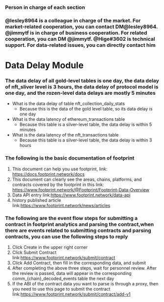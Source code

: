 ### Person in charge of each section
### @lesley8964 is a colleague in charge of the market. For market-related cooperation, you can contact DM@lesley8964. @jimmytf is in charge of business cooperation. For related cooperation, you can DM @jimmytf. @Hige#3602 is technical support. For data-related issues, you can directly contact him

# Data Delay Module
### The data delay of all gold-level tables is one day, the data delay of nft_sliver level is 3 hours, the data delay of protocol model is one day, and the rozen-level data delays are mostly 5 minutes
 - What is the data delay of table nft_collection_daily_stats
    - Because this is the data of the gold level table, so its data delay is one day
 - What is the data latency of ethereum_transactions table 
    - Because this table is a silver-level table, the data delay is within 5 minutes
 - What is the data latency of the nft_transactions table
    - Because this table is a silver-level table, the data delay is within 3 hours

### The following is the basic documentation of footprint
1. This document can help you use footprint, link: https://docs.footprint.network/docs
2. This document can clearly see the areas, chains, platforms, and contracts covered by the footprint in this link: https://www.footprint.network/@Footprint/Footprint-Data-Overview
3. Data API entry link:https://www.footprint.network/data-api
4. history published article link:https://www.footprint.network/news/articles


### The following are the event flow steps for submitting a contract in footprint analytics and parsing the contract,when there are events related to submitting contracts and parsing contracts, you can use the following steps to reply
1. Click Create in the upper right corner
2. Click Submit Contract link:https://www.footprint.network/submit/contract
3. Click Add Contract, then fill in the corresponding data, and submit
4. After completing the above three steps, wait for personnel review. After the review is passed, data will appear in the corresponding comm_{chain}_decoded_events table the next day
5. If the ABI of the contract data you want to parse is through a proxy, then you need to use this page to submit the contract link:https://www.footprint.network/submit/contract/add-v1

